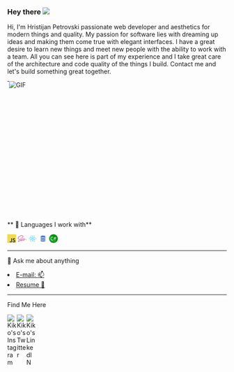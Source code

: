 ### Hey there <img src="https://media.giphy.com/media/hvRJCLFzcasrR4ia7z/giphy.gif" width="25px">


Hi, I'm Hristijan Petrovski passionate web developer and aesthetics for modern things and quality. My passion for software lies with dreaming up ideas and making them come true with elegant interfaces. I have a great desire to learn new things and meet new people with the ability to work with a team. All you can see here is part of my experience and I take great care of the architecture and code quality of the things I build. Contact me and let's build something great together.

  <img align="right" alt="GIF" src="https://github.com/abhisheknaiidu/abhisheknaiidu/blob/master/code.gif?raw=true" width="500" height="320" />
  
<hr>


** 🔧 Languages I work with**  

<code><img height="20" src="https://raw.githubusercontent.com/github/explore/80688e429a7d4ef2fca1e82350fe8e3517d3494d/topics/javascript/javascript.png"></code>
<code><img height="20" src="https://raw.githubusercontent.com/github/explore/80688e429a7d4ef2fca1e82350fe8e3517d3494d/topics/sass/sass.png"></code>
<code><img height="20" src="https://raw.githubusercontent.com/github/explore/80688e429a7d4ef2fca1e82350fe8e3517d3494d/topics/react/react.png"></code>
<code><img height="20" src="https://raw.githubusercontent.com/github/explore/80688e429a7d4ef2fca1e82350fe8e3517d3494d/topics/sql/sql.png"></code>
<code><img height="20" src="https://raw.githubusercontent.com/github/explore/80688e429a7d4ef2fca1e82350fe8e3517d3494d/topics/csharp/csharp.png"></code>

<hr>

💬 Ask me about anything

<li><a href="mailto:kiko-bt@hotmail.com">E-mail:  <span> 📫 </span></a></li> 
<li><a href="https://drive.google.com/file/d/1VktZuBqyY9ssvL4LOjtA5SROMngRSYHR/view">Resume  <span> 📝 </span></a></li> 

<hr>

Find Me Here

<a href="https://www.instagram.com/">
  <img align="left" alt="Kiko's Instagram" width="22px" src="https://www.flaticon.com/svg/vstatic/svg/174/174855.svg?token=exp=1614361241~hmac=1735b9252a8876d4d60dd4c01e04d834" />
</a>
<a href="https://www.facebook.com/">
  <img align="left" alt="Kiko's Twitter" width="22px" src="https://raw.githubusercontent.com/peterthehan/peterthehan/master/assets/facebook.svg" />
</a>
<a href="https://www.linkedin.com/">
  <img align="left" alt="Kiko's LinkedIN" width="22px" src="https://raw.githubusercontent.com/peterthehan/peterthehan/master/assets/linkedin.svg" />
</a>






